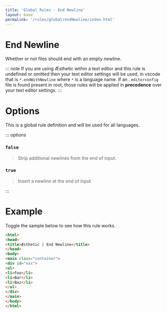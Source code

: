 ```yaml
---
title: 'Global Rules - End Newline'
layout: base
permalink: '/rules/global/endNewline/index.html'
---
```


# End Newline

Whether or not files should end with an empty newline.

::: note
If you are using Æsthetic within a text editor and this rule is undefined or omitted then your text editor settings will be used, in vscode that is `*.endWithNewline` where `*` is a language name. If an `.editorconfig` file is found present in root, those rules will be applied in **precedence** over your text editor settings.
:::

# Options

This is a global rule definition and will be used for all languages.

::: options

### `false`

> Strip additional newlines from the end of input.

### `true`

> Insert a newline at the end of input

:::

# Example

Toggle the sample below to see how this rule works.

<!-- prettier-ignore -->
```html
<html>
<head>
<title>Æsthetic | End Newline</title>
</head>
<body>
<main class="container">
<div id="xxx">
<ul>
<li>Foo</li>
<li>Bar</li>
<li>Baz</li>
</ul>
</div>
</main>
</body>
</html>
```
